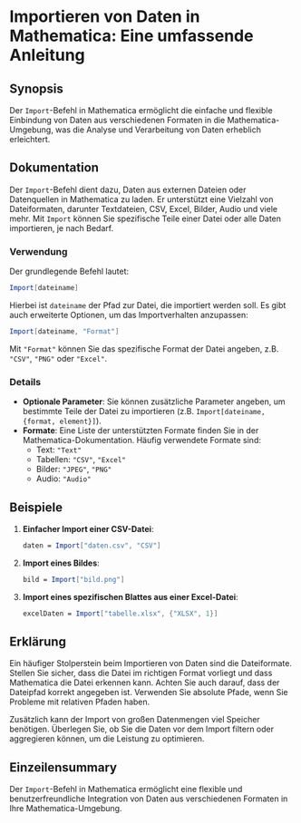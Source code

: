 <!--
Meta Description: # Importieren von Daten in Mathematica: Eine umfassende Anleitung ## Synopsis Der `Import`-Befehl in Mathematica ermöglicht die einfache und flexible ...
Meta Keywords: import, mathematica, der, daten, sie
-->

# Importieren von Daten in Mathematica: Eine umfassende Anleitung

## Synopsis
Der `Import`-Befehl in Mathematica ermöglicht die einfache und flexible Einbindung von Daten aus verschiedenen Formaten in die Mathematica-Umgebung, was die Analyse und Verarbeitung von Daten erheblich erleichtert.

## Dokumentation
Der `Import`-Befehl dient dazu, Daten aus externen Dateien oder Datenquellen in Mathematica zu laden. Er unterstützt eine Vielzahl von Dateiformaten, darunter Textdateien, CSV, Excel, Bilder, Audio und viele mehr. Mit `Import` können Sie spezifische Teile einer Datei oder alle Daten importieren, je nach Bedarf.

### Verwendung
Der grundlegende Befehl lautet:
```mathematica
Import[dateiname]
```
Hierbei ist `dateiname` der Pfad zur Datei, die importiert werden soll. Es gibt auch erweiterte Optionen, um das Importverhalten anzupassen:
```mathematica
Import[dateiname, "Format"]
```
Mit `"Format"` können Sie das spezifische Format der Datei angeben, z.B. `"CSV"`, `"PNG"` oder `"Excel"`.

### Details
- **Optionale Parameter**: Sie können zusätzliche Parameter angeben, um bestimmte Teile der Datei zu importieren (z.B. `Import[dateiname, {format, element}]`).
- **Formate**: Eine Liste der unterstützten Formate finden Sie in der Mathematica-Dokumentation. Häufig verwendete Formate sind:
  - Text: `"Text"`
  - Tabellen: `"CSV"`, `"Excel"`
  - Bilder: `"JPEG"`, `"PNG"`
  - Audio: `"Audio"`

## Beispiele
1. **Einfacher Import einer CSV-Datei**:
   ```mathematica
   daten = Import["daten.csv", "CSV"]
   ```

2. **Import eines Bildes**:
   ```mathematica
   bild = Import["bild.png"]
   ```

3. **Import eines spezifischen Blattes aus einer Excel-Datei**:
   ```mathematica
   excelDaten = Import["tabelle.xlsx", {"XLSX", 1}]
   ```

## Erklärung
Ein häufiger Stolperstein beim Importieren von Daten sind die Dateiformate. Stellen Sie sicher, dass die Datei im richtigen Format vorliegt und dass Mathematica die Datei erkennen kann. Achten Sie auch darauf, dass der Dateipfad korrekt angegeben ist. Verwenden Sie absolute Pfade, wenn Sie Probleme mit relativen Pfaden haben.

Zusätzlich kann der Import von großen Datenmengen viel Speicher benötigen. Überlegen Sie, ob Sie die Daten vor dem Import filtern oder aggregieren können, um die Leistung zu optimieren.

## Einzeilensummary
Der `Import`-Befehl in Mathematica ermöglicht eine flexible und benutzerfreundliche Integration von Daten aus verschiedenen Formaten in Ihre Mathematica-Umgebung.
